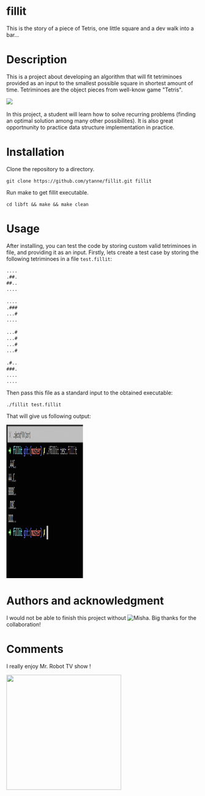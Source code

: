 # fillit

This is the story of a piece of Tetris, one little square and a dev walk into a bar...

# Description

This is a project about developing an algorithm that will fit tetriminoes provided as an input to the smallest possible square in shortest amount of time. Tetriminoes are the object pieces from well-know game "Tetris".

![](https://upload.wikimedia.org/wikipedia/commons/thumb/5/50/All_5_free_tetrominoes.svg/200px-All_5_free_tetrominoes.svg.png)

In this project, a student will learn how to solve recurring problems (finding an optimal solution among many other possibilites). It is also great opportnunity to practice data structure implementation in practice.

# Installation

Clone the repository to a directory.

```
git clone https://github.com/ytanne/fillit.git fillit
```

Run make to get fillit executable.

```
cd libft && make && make clean
```

# Usage
After installing, you can test the code by storing custom valid tetriminoes in file, and providing it as an input. Firstly, lets create a test case by storing the following tetriminoes in a file `test.fillit`:

```
....
.##.
##..
....

....
.###
...#
....

...#
...#
...#
...#

.#..
###.
....
....
```

Then pass this file as a standard input to the obtained executable:

```
./fillit test.fillit
```

That will give us following output:

<img src="https://github.com/ytanne/fillit/blob/master/example.png" width="200" height="400"/>

# Authors and acknowledgment
I would not be able to finish this project without ![Misha](https://github.com/lisov1y). Big thanks for the collaboration!

# Comments

I really enjoy Mr. Robot TV show !

<img src="https://i.imgur.com/e5MGWSa.jpg" width="300" height="300"/>
